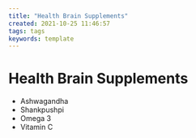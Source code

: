 ```yaml
---
title: "Health Brain Supplements"
created: 2021-10-25 11:46:57
tags: tags
keywords: template
---
```


# Health Brain Supplements

- Ashwagandha
- Shankpushpi
- Omega 3
- Vitamin C
